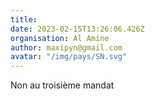 ```yaml
---
title: 
date: 2023-02-15T13:26:06.426Z
organisation: Al Amine
author: maxipyn@gmail.com 
avatar: "/img/pays/SN.svg"
---
```


Non au troisième mandat 